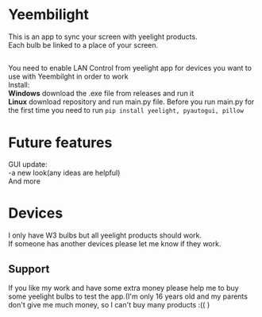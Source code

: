 # Yeembilight
This is an app to sync your screen with yeelight products.  
Each bulb be linked to a place of your screen.
##
You need to enable LAN Control from yeelight app for devices you want to use with Yeembilght in order to work  
Install:  
**Windows** download the .exe file from releases and run it  
**Linux** download repository and run main.py file. Before you run main.py for the first time you need to run  ```pip install yeelight, pyautogui, pillow```
# Future features
GUI update:   
-a new look(any ideas are helpful)   
And more
# Devices  
I only have W3 bulbs but all yeelight products should work.  
If someone has another devices please let me know if they work.  
## Support
If you like my work and have some extra money please help me to buy some yeelight bulbs to test the app.(I'm only 16 years old and my parents don't give me much money, so I can't buy many products :(( )

